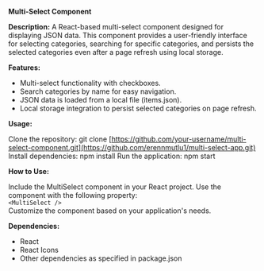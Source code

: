 **Multi-Select Component**

**Description:**
A React-based multi-select component designed for displaying JSON data. This component provides a user-friendly interface for selecting categories, searching for specific categories, and persists the selected categories even after a page refresh using local storage.

**Features:**

- Multi-select functionality with checkboxes.
- Search categories by name for easy navigation.
- JSON data is loaded from a local file (items.json).
- Local storage integration to persist selected categories on page refresh.

**Usage:**

Clone the repository: git clone [https://github.com/your-username/multi-select-component.git](https://github.com/erennmutlu1/multi-select-app.git)
Install dependencies: npm install
Run the application: npm start

**How to Use:**

Include the MultiSelect component in your React project.
Use the component with the following property: </br>
    </t>`<MultiSelect />` </br>
Customize the component based on your application's needs.

**Dependencies:**
- React
- React Icons
- Other dependencies as specified in package.json
